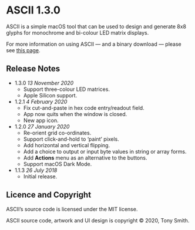 # ASCII 1.3.0 #

ASCII is a simple macOS tool that can be used to design and generate 8x8 glyphs for monochrome and bi-colour LED matrix displays.

For more information on using ASCII &mdash; and a binary download &mdash; please see [this page](https://smittytone.net/ascii/index.html).

## Release Notes ##

- 1.3.0 *13 November 2020*
    - Support three-colour LED matrices.
    - Apple Silicon support.
- 1.2.1 *4 February 2020*
    - Fix cut-and-paste in hex code entry/readout field.
    - App now quits when the window is closed.
    - New app icon.
- 1.2.0 *27 January 2020*
    - Re-orient grid co-ordinates.
    - Support click-and-hold to ‘paint’ pixels.
    - Add horizontal and vertical flipping.
    - Add a choice to output or input byte values in string or array forms.
    - Add **Actions** menu as an alternative to the buttons.
    - Support macOS Dark Mode.
- 1.1.3 *26 July 2018*
    - Initial release.

## Licence and Copyright ##

ASCII’s source code is licensed under the MIT license.

ASCII source code, artwork and UI design is copyright &copy; 2020, Tony Smith.